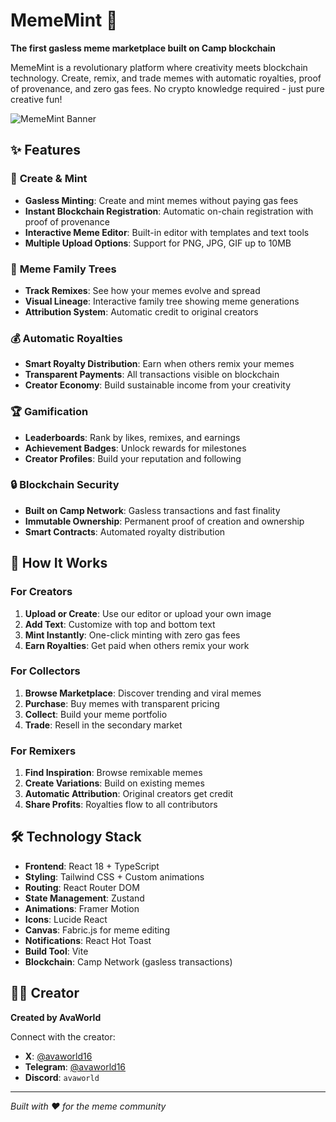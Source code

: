 # MemeMint 🚀

**The first gasless meme marketplace built on Camp blockchain**

MemeMint is a revolutionary platform where creativity meets blockchain technology. Create, remix, and trade memes with automatic royalties, proof of provenance, and zero gas fees. No crypto knowledge required - just pure creative fun!

![MemeMint Banner](https://via.placeholder.com/800x400/667eea/ffffff?text=MemeMint+-+Own+Your+Memes)

## ✨ Features

### 🎨 **Create & Mint**
- **Gasless Minting**: Create and mint memes without paying gas fees
- **Instant Blockchain Registration**: Automatic on-chain registration with proof of provenance
- **Interactive Meme Editor**: Built-in editor with templates and text tools
- **Multiple Upload Options**: Support for PNG, JPG, GIF up to 10MB

### 🌳 **Meme Family Trees**
- **Track Remixes**: See how your memes evolve and spread
- **Visual Lineage**: Interactive family tree showing meme generations
- **Attribution System**: Automatic credit to original creators

### 💰 **Automatic Royalties**
- **Smart Royalty Distribution**: Earn when others remix your memes
- **Transparent Payments**: All transactions visible on blockchain
- **Creator Economy**: Build sustainable income from your creativity

### 🏆 **Gamification**
- **Leaderboards**: Rank by likes, remixes, and earnings
- **Achievement Badges**: Unlock rewards for milestones
- **Creator Profiles**: Build your reputation and following

### 🔒 **Blockchain Security**
- **Built on Camp Network**: Gasless transactions and fast finality
- **Immutable Ownership**: Permanent proof of creation and ownership
- **Smart Contracts**: Automated royalty distribution


## 🎯 How It Works

### For Creators
1. **Upload or Create**: Use our editor or upload your own image
2. **Add Text**: Customize with top and bottom text
3. **Mint Instantly**: One-click minting with zero gas fees
4. **Earn Royalties**: Get paid when others remix your work

### For Collectors
1. **Browse Marketplace**: Discover trending and viral memes
2. **Purchase**: Buy memes with transparent pricing
3. **Collect**: Build your meme portfolio
4. **Trade**: Resell in the secondary market

### For Remixers
1. **Find Inspiration**: Browse remixable memes
2. **Create Variations**: Build on existing memes
3. **Automatic Attribution**: Original creators get credit
4. **Share Profits**: Royalties flow to all contributors

## 🛠️ Technology Stack

- **Frontend**: React 18 + TypeScript
- **Styling**: Tailwind CSS + Custom animations
- **Routing**: React Router DOM
- **State Management**: Zustand
- **Animations**: Framer Motion
- **Icons**: Lucide React
- **Canvas**: Fabric.js for meme editing
- **Notifications**: React Hot Toast
- **Build Tool**: Vite
- **Blockchain**: Camp Network (gasless transactions)

## 👨‍💻 Creator

**Created by AvaWorld**

Connect with the creator:
- **X**: [@avaworld16](https://x.com/avaworld16)
- **Telegram**: [@avaworld16](https://t.me/avaworld16)
- **Discord**: `avaworld`

---

*Built with ❤️ for the meme community*
